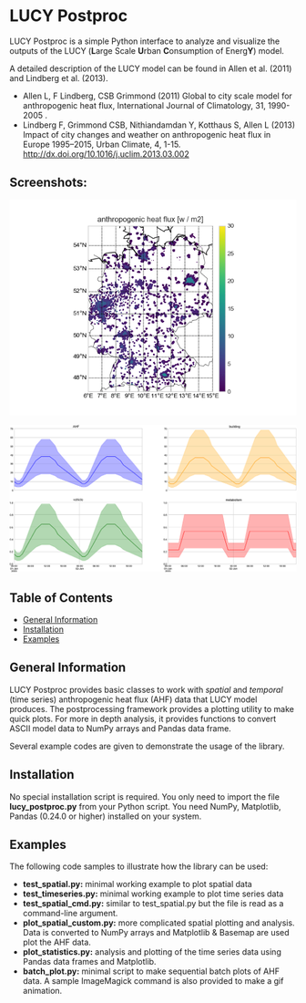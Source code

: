 # LUCY Postproc 
LUCY Postproc is a simple Python interface to analyze and visualize the outputs of the LUCY (**L**arge Scale **U**rban **C**onsumption of Energ**Y**) model.

A detailed description of the LUCY model can be found in Allen et al. (2011) and Lindberg et al. (2013).

+ Allen L, F Lindberg, CSB Grimmond (2011) Global to city scale model for anthropogenic heat flux, International Journal of Climatology, 31, 1990-2005 .
+ Lindberg F, Grimmond CSB, Nithiandamdan Y, Kotthaus S, Allen L (2013) Impact of city changes and weather on anthropogenic heat flux in Europe 1995–2015, Urban Climate, 4, 1-15. http://dx.doi.org/10.1016/j.uclim.2013.03.002



## Screenshots:

![animation](images/animation.gif)

![timeseries](images/timeseries.png)



## Table of Contents

+ [General Information](#General-Information) 
+ [Installation](#Installation)
+ [Examples](#Examples)

  

## General Information

LUCY Postproc provides basic classes to work with *spatial* and *temporal* (time series) anthropogenic heat flux (AHF) data that LUCY model produces. The postprocessing framework provides a plotting utility to make quick plots. For more in depth analysis, it provides functions to convert ASCII model data to NumPy arrays and Pandas data frame. 

Several example codes are given to demonstrate the usage of the library.



## Installation

No special installation script is required. You only need to import the file **lucy_postproc.py** from your Python script. You need NumPy, Matplotlib, Pandas (0.24.0 or higher) installed on your system.



## Examples

The following code samples to illustrate how the library can be used:

* **test_spatial.py:** minimal working example to plot spatial data
* **test_timeseries.py:** minimal working example to plot time series data
* **test_spatial_cmd.py:** similar to test_spatial.py but the file is read as a command-line argument.
* **plot_spatial_custom.py:** more complicated spatial plotting and analysis. Data is converted to NumPy arrays and Matplotlib & Basemap are used plot the AHF data.
* **plot_statistics.py:** analysis and plotting of the time series data using Pandas data frames and Matplotlib.
* **batch_plot.py:** minimal script to make sequential batch plots of AHF data. A sample ImageMagick command is also provided to make a gif animation.



